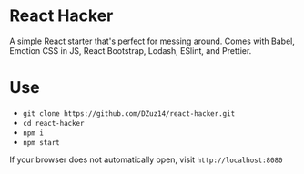 # React Hacker

A simple React starter that's perfect for messing around. Comes with Babel, Emotion CSS in JS, React Bootstrap, Lodash, ESlint, and Prettier.

# Use

- `git clone https://github.com/DZuz14/react-hacker.git`
- `cd react-hacker`
- `npm i`
- `npm start`

If your browser does not automatically open, visit `http://localhost:8080`

